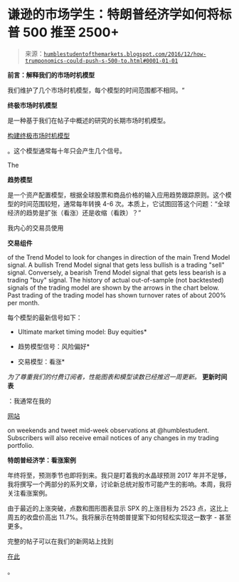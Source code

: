 <!--yml

类别：未分类

date: 2024-05-18 02:58:39

-->

# 谦逊的市场学生：特朗普经济学如何将标普 500 推至 2500+

> 来源：[`humblestudentofthemarkets.blogspot.com/2016/12/how-trumponomics-could-push-s-500-to.html#0001-01-01`](https://humblestudentofthemarkets.blogspot.com/2016/12/how-trumponomics-could-push-s-500-to.html#0001-01-01)

**前言：解释我们的市场时机模型**

我们维护了几个市场时机模型，每个模型的时间范围都不相同。“

**终极市场时机模型**

是一种基于我们在帖子中概述的研究的长期市场时机模型。

[构建终极市场时机模型](https://humblestudentofthemarkets.com/2016/01/26/building-the-ultimate-market-timing-model/)

。这个模型通常每十年只会产生几个信号。

The

**趋势模型**

是一个资产配置模型，根据全球股票和商品价格的输入应用趋势跟踪原则。这个模型的时间范围较短，通常每年转换 4-6 次。本质上，它试图回答这个问题：“全球经济的趋势是扩张（看涨）还是收缩（看跌）？”

我内心的交易员使用

**交易组件**

of the Trend Model to look for changes in direction of the main Trend Model signal. A bullish Trend Model signal that gets less bullish is a trading "sell" signal. Conversely, a bearish Trend Model signal that gets less bearish is a trading "buy" signal. The history of actual out-of-sample (not backtested) signals of the trading model are shown by the arrows in the chart below. Past trading of the trading model has shown turnover rates of about 200% per month.

每个模型的最新信号如下：

+   Ultimate market timing model: Buy equities*

+   趋势模型信号：风险偏好*

+   交易模型：看涨*

*为了尊重我们的付费订阅者，性能图表和模型读数已经推迟一周更新。* **更新时间表**

：我通常在我的

[网站](https://humblestudentofthemarkets.com/)

on weekends and tweet mid-week observations at @humblestudent. Subscribers will also receive email notices of any changes in my trading portfolio.

**特朗普经济学：看涨案例**

年终将至，预测季节也即将到来。我只是盯着我的水晶球预测 2017 年并不足够，我将撰写一个两部分的系列文章，讨论新总统对股市可能产生的影响。本周，我将关注看涨案例。

由于最近的上涨突破，点数和图形图表显示 SPX 的上涨目标为 2523 点，这比上周五的收盘价高出 11.7%。我将展示在特朗普提案下如何轻松实现这一数字 - 甚至更多。

完整的帖子可以在我们的新网站上找到

[在此](https://humblestudentofthemarkets.com/2016/12/17/how-trumponomics-could-push-the-sp-500-to-2500/)

。
